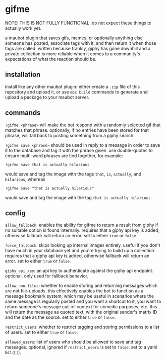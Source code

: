 # gifme

NOTE: THIS IS NOT FULLY FUNCTIONAL. do not expect these things to actually work yet.

a maubot plugin that saves gifs, memes, or optionally anything else someone has posted, associate tags with it, and then
return it when those tags are called. written because frankly, giphy has gone downhill and a private collection is more
reliable when it comes to a community's expectations of what the reaction should be.

## installation

install like any other maubot plugin: either create a `.zip` file of this repository and upload it, or use `mbc build`
commands to generate and upload a package to your maubot server.

## commands

`!gifme <phrase>` will make the bot respond with a randomly selected gif that matches that phrase. optionally, if no
entries have been stored for that phrase, will fall back to posting something from a giphy search.

`!gifme save <phrase>` should be used in reply to a message in order to save it to the database and tag it with the
phrase given. use double-quotes to ensure multi-word phrases are tied together, for example:
    
    !gifme save that is actually hilarious

would save and tag the image with the tags `that`, `is`, `actually`, and `hilarious`, whereas

    !gifme save "that is actually hilarious"

would save and tag the image with the tag `that is actually hilarious`


## config

`allow_fallback`: enables the ability for gifme to return a result from giphy if no suitable option is found internally.
requires that a giphy api key is added, otherwise fallback will return an error. set to either `true` or `false`

`force_fallback`: skips looking up internal images entirely. useful if you don't have much in your database yet and
you're trying to build up a collection. requires that a giphy api key is added, otherwise fallback will return an error.
set to either `true` or `false`.

`giphy_api_key`: an api key to authenticate against the giphy api endpoint. optional, only used for fallback behavior.

`allow_non_files`: whether to enable storing and returning messages which are not file-uploads. this effectively enables
the bot to function as a message bookmark system, which may be useful in scenarios where the same message is regularly
posted and you want a shortcut to it, you want to return someone's message out-of-context for comedic purposes, etc.
this will return the message as quoted text, with the original sender's matrix ID and the date as the source. set to
either `true` or `false`.

`restrict_users`: whether to restrict tagging and storing permissions to a list of users. set to either `true` or
`false`.

`allowed_users`: list of users who should be allowed to save and tag messages. optional, ignored if `restrict_users` is
set to `false`. set to a yaml list (`[]`).

